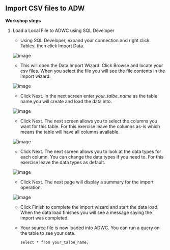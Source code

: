 ## Import CSV files to ADW

**Workshop steps**

1. Load a Local File to ADWC using SQL Developer
   - Using SQL Developer, expand your  connection and right click Tables, then click Import Data.

   ![image](https://github.com/Lhanber/Oracle-ADWC-workshop/blob/master/image/12.png)

   - This will open the Data Import Wizard. Click Browse and locate your csv files.
     When you select the file you will see the file contents in the import wizard.

   ![image](https://github.com/Lhanber/Oracle-ADWC-workshop/blob/master/image/13.png)

   - Click Next. In the next screen enter *your_talbe_name* as the table name you will create and load the
     data into.

   ![image](https://github.com/Lhanber/Oracle-ADWC-workshop/blob/master/image/13.png)

   - Click Next. The next screen allows you to select the columns you want for this table. For this exercise
     leave the columns as-is which means the table will have all columns available.

   ![image](https://github.com/Lhanber/Oracle-ADWC-workshop/blob/master/image/15.png)

   - Click Next. The next screen allows you to look at the data types for each column. You can change the
     data types if you need to. For this exercise leave the data types as default.

   ![image](https://github.com/Lhanber/Oracle-ADWC-workshop/blob/master/image/16.png)

   - Click Next. The next page will display a summary for the import operation.

   ![image](https://github.com/Lhanber/Oracle-ADWC-workshop/blob/master/image/17.png)

   - Click Finish to complete the import wizard and start the data load. When the data load finishes you will
     see a message saying the import was completed.

   - Your source file is now loaded into ADWC. You can run a query on the table to see your data.

     ```
     select * from your_talbe_name;
     ```
